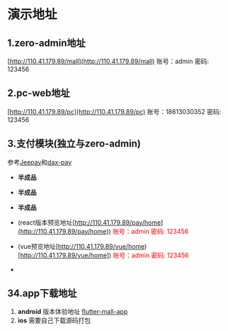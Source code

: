 # 演示地址

## 1.zero-admin地址
[http://110.41.179.89/mall](http://110.41.179.89/mall)   账号：admin 密码: 123456

## 2.pc-web地址
[http://110.41.179.89/pc](http://110.41.179.89/pc)    账号：18613030352 密码: 123456

## 3.支付模块(独立与zero-admin)
参考[Jeepay](https://github.com/jeecgboot/jeepay)和[dax-pay](https://gitee.com/dromara/dax-pay)

* **半成品**
* **半成品**
* **半成品**
* (react版本预览地址[http://110.41.179.89/pay/home](http://110.41.179.89/pay/home))<span  style="color: red;"> 账号：admin 密码: 123456</span>
* (vue预览地址[http://110.41.179.89/vue/home)[http://110.41.179.89/vue/home])<span  style="color: red;"> 账号：admin 密码: 123456</span>

* 
## 34.app下载地址
1. **android** 版本体验地址 [flutter-mall-app](https://www.pgyer.com/OoW2Zy)
2. **ios** 需要自己下载源码打包

